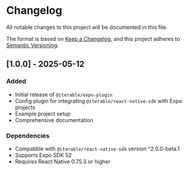 # Changelog

All notable changes to this project will be documented in this file.

The format is based on [Keep a Changelog](https://keepachangelog.com/en/1.0.0/),
and this project adheres to [Semantic Versioning](https://semver.org/spec/v2.0.0.html).

## [1.0.0] - 2025-05-12

### Added
- Initial release of `@iterable/expo-plugin`
- Config plugin for integrating `@iterable/react-native-sdk` with Expo projects
- Example project setup
- Comprehensive documentation

### Dependencies
- Compatible with `@iterable/react-native-sdk` version ^2.0.0-beta.1
- Supports Expo SDK 52
- Requires React Native 0.75.3 or higher
